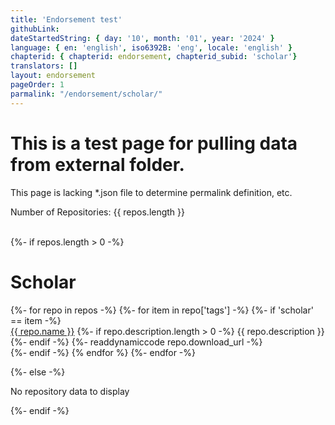 ```yaml
---
title: 'Endorsement test'
githubLink:
dateStartedString: { day: '10', month: '01', year: '2024' }
language: { en: 'english', iso6392B: 'eng', locale: 'english' }
chapterid: { chapterid: endorsement, chapterid_subid: 'scholar'}
translators: []
layout: endorsement
pageOrder: 1
parmalink: "/endorsement/scholar/"
---
```

<h1>This is a test page for pulling data from external folder.</h1>
This page is lacking *.json file to determine permalink definition, etc.
<p>Number of Repositories: {{ repos.length }}</p>
<br>
{%- if repos.length > 0 -%}

<h1>Scholar</h1>
    {%- for repo in repos -%}
        {%- for item in repo['tags'] -%}
            {%- if 'scholar' == item -%}    
            <div>
              <a href="{{ repo.download_url }}" target="_blank">{{ repo.name }}</a>
              {%- if repo.description.length > 0 -%}
                {{ repo.description }}
              {%- endif -%}    
                {%- readdynamiccode repo.download_url -%}
            </div>
            {%- endif -%}
        {% endfor %}
    {%- endfor -%} 

{%- else -%}
    <p>No repository data to display</p>
{%- endif -%}